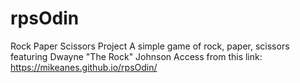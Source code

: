 # rpsOdin
Rock Paper Scissors Project
A simple game of rock, paper, scissors featuring Dwayne "The Rock" Johnson
Access from this link:  https://mikeanes.github.io/rpsOdin/
